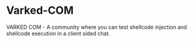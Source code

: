 # Varked-COM
VARKED COM - A community where you can test shellcode injection and shellcode execution in a client sided chat.
